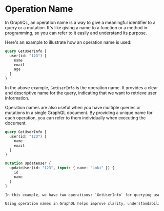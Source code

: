 # Operation Name
In GraphQL, an operation name is a way to give a meaningful identifier to a query or a mutation. It's like giving a name to a function or a method in programming, so you can refer to it easily and understand its purpose.

Here's an example to illustrate how an operation name is used:
```graphql
query GetUserInfo {
  user(id: "123") {
    name
    email
    age
  }
}
```
In the above example, `GetUserInfo` is the operation name. It provides a clear and descriptive name for the query, indicating that we want to retrieve user information.

Operation names are also useful when you have multiple queries or mutations in a single GraphQL document. By providing a unique name for each operation, you can refer to them individually when executing the document.

```graphql
query GetUserInfo {
  user(id: "123") {
    name
    email
  }
}

mutation UpdateUser {
  updateUser(id: "123", input: { name: "Loki" }) {
    id
    name
  }
}

In this example, we have two operations: `GetUserInfo` for querying user information and `UpdateUser` for updating a user's name. Each operation has a distinct name, making it clear what action it performs.

Using operation names in GraphQL helps improve clarity, understandability, and error handling when working with multiple operations in a single document.
